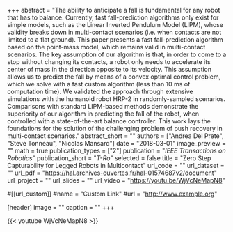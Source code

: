 +++
abstract = "The  ability  to  anticipate  a  fall  is  fundamental  for any  robot  that  has  to  balance.  Currently,  fast  fall-prediction algorithms  only  exist  for  simple  models,  such  as  the  Linear Inverted  Pendulum  Model  (LIPM),  whose  validity  breaks  down in multi-contact scenarios (i.e. when contacts are not limited to a flat ground). This paper presents a fast fall-prediction algorithm based  on  the  point-mass  model,  which  remains  valid  in  multi-contact  scenarios.  The  key  assumption  of  our  algorithm  is  that, in  order  to  come  to  a  stop  without  changing  its  contacts,  a robot only needs to accelerate its center of mass in the direction opposite to its velocity. This assumption allows us to predict the fall by means of a convex optimal control problem, which we solve with  a  fast  custom  algorithm  (less  than  10  ms  of  computation time).  We  validated  the  approach  through  extensive  simulations with the humanoid robot HRP-2 in randomly-sampled scenarios. Comparisons  with  standard  LIPM-based  methods  demonstrate the  superiority  of  our  algorithm  in  predicting  the  fall  of  the robot, when controlled with a state-of-the-art balance controller. This work lays the foundations for the solution of the challenging problem  of  push  recovery  in  multi-contact  scenarios."
abstract_short = ""
authors = ["Andrea Del Prete", "Steve Tonneau", "Nicolas Mansard"]
date = "2018-03-01"
image_preview = ""
math = true
publication_types = ["2"]
publication = "*IEEE Transactions on Robotics*"
publication_short = "*T-Ro*"
selected = false
title = "Zero Step Capturability for Legged Robots in Multicontact"
url_code = ""
url_dataset = ""
url_pdf = "https://hal.archives-ouvertes.fr/hal-01574687v2/document"
url_project = ""
url_slides = ""
url_video = "https://youtu.be/WjVcNeMapN8"

#[[url_custom]]
#name = "Custom Link"
#url = "http://www.example.org"

[header]
image = ""
caption = ""
+++

{{< youtube WjVcNeMapN8 >}}